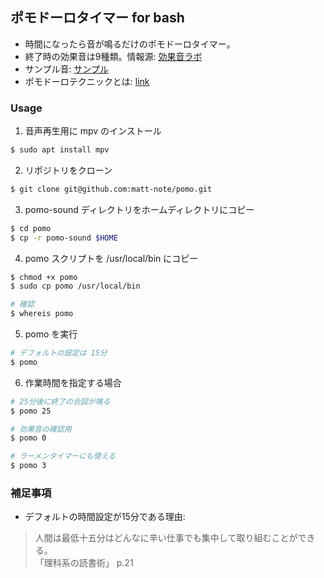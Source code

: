 ## ポモドーロタイマー for bash
* 時間になったら音が鳴るだけのポモドーロタイマー。
* 終了時の効果音は9種類。情報源: [効果音ラボ](https://soundeffect-lab.info/)
* サンプル音: [サンプル](https://raw.githubusercontent.com/matt-note/pomo/master/pomo-sound/start.mp3?raw=true)
* ポモドーロテクニックとは: [link](http://d.hatena.ne.jp/keyword/%A5%DD%A5%E2%A5%C9%A1%BC%A5%ED%A5%C6%A5%AF%A5%CB%A5%C3%A5%AF)

### Usage
1. 音声再生用に mpv のインストール
```bash
$ sudo apt install mpv
```

2. リポジトリをクローン
```bash
$ git clone git@github.com:matt-note/pomo.git
```

3. pomo-sound ディレクトリをホームディレクトリにコピー
```bash
$ cd pomo
$ cp -r pomo-sound $HOME
```

4. pomo スクリプトを /usr/local/bin にコピー
```bash
$ chmod +x pomo
$ sudo cp pomo /usr/local/bin

# 確認
$ whereis pomo
```

5. pomo を実行
```bash
# デフォルトの設定は 15分
$ pomo
```

6. 作業時間を指定する場合
```bash
# 25分後に終了の合図が鳴る
$ pomo 25

# 効果音の確認用
$ pomo 0

# ラーメンタイマーにも使える
$ pomo 3
```

### 補足事項
* デフォルトの時間設定が15分である理由:

> 人間は最低十五分はどんなに辛い仕事でも集中して取り組むことができる。  
> 「理科系の読書術」 p.21 
